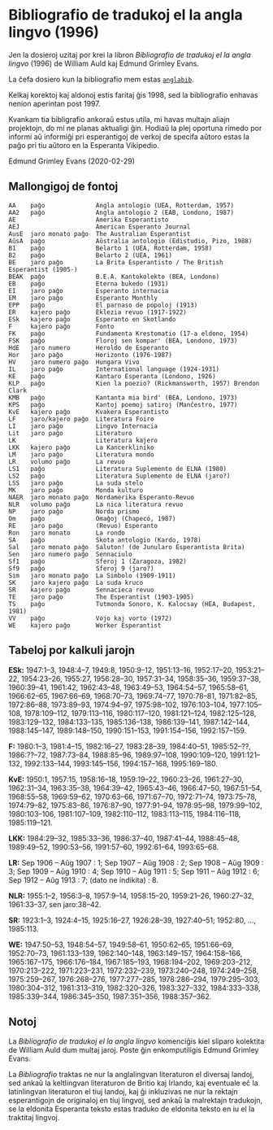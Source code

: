 # Bibliografio de tradukoj el la angla lingvo (1996)

Jen la dosieroj uzitaj por krei la libron *Bibliografio de tradukoj el
la angla lingvo* (1996) de William Auld kaj Edmund Grimley Evans.

La ĉefa dosiero kun la bibliografio mem estas [`anglabib`](anglabib).

Kelkaj korektoj kaj aldonoj estis faritaj ĝis 1998, sed la
bibliografio enhavas nenion aperintan post 1997.

Kvankam tia bibligrafio ankoraŭ estus utila, mi havas multajn aliajn
projektojn, do mi ne planas aktualigi ĝin. Hodiaŭ la plej oportuna
rimedo por informi aŭ informiĝi pri esperantigoj de verkoj de specifa
aŭtoro estas la paĝo pri tiu aŭtoro en la Esperanta Vikipedio.

Edmund Grimley Evans (2020-02-29)

## Mallongigoj de fontoj

```
AA    paĝo              Angla antologio (UEA, Rotterdam, 1957)
AA2   paĝo              Angla antologio 2 (EAB, Londono, 1987)
AE                      Amerika Esperantisto
AEJ                     American Esperanto Journal
AusE  jaro monato paĝo  The Australian Esperantist
AŭsA  paĝo              Aŭstralia antologio (Edistudio, Pizo, 1988)
B1    paĝo              Belarto 1 (UEA, Rotterdam, 1958)
B2    paĝo              Belarto 2 (UEA, 1961)
BE    jaro paĝo         La Brita Esperantisto / The British Esperantist (1905-)
BEAK  paĝo              B.E.A. Kantokolekto (BEA, Londono)
EB    paĝo              Eterna bukedo (1931)
EI    jaro paĝo         Esperanto internacia
EM    jaro paĝo         Esperanto Monthly
EPP   paĝo              El parnaso de popoloj (1913)
ER    kajero paĝo       Eklezia revuo (1917-1922)
ESk   kajero paĝo       Esperanto en Skotlando
F     kajero paĝo       Fonto
FK    paĝo              Fundamenta Krestomatio (17-a eldono, 1954)
FSK   paĝo              Floroj sen kompar' (BEA, Londono, 1973)
HdE   jaro numero       Heroldo de Esperanto
Hor   jaro paĝo         Horizonto (1976-1987)
HV    jaro numero paĝo  Hungara Vivo
IL    jaro paĝo         International language (1924-1931)
KE    paĝo              Kantaro Esperanta (Londono, 1926)
KLP   paĝo              Kien la poezio? (Rickmansworth, 1957) Brendon Clark
KMB   paĝo              Kantanta mia bird' (BEA, Londono, 1973)
KPS   paĝo              Kantoj poemoj satiroj (Manĉestro, 1977)
KvE   kajero paĝo       Kvakera Esperantisto
LF    jaro/kajero paĝo  Literatura Foiro
LI    jaro paĝo         Lingvo Internacia
Lit   jaro paĝo         Literaturo
LK                      Literatura kajero
LKK   kajero paĝo       La Kancerkliniko
LM    jaro paĝo         Literatura mondo
LR    volumo paĝo       La revuo
LS1   paĝo              Literatura Suplemento de ELNA (1980)
LS2   paĝo              Literatura Suplemento de ELNA (jaro?)
LSS   jaro paĝo         La suda stelo
MK    jaro paĝo         Monda kulturo
NAER  jaro monato paĝo  Nordamerika Esperanto-Revuo
NLR   volumo paĝo       La nica literatura revuo
NP    jaro paĝo         Norda prismo
Om    paĝo              Omaĝoj (Chapecó, 1987)
RE    jaro paĝo         (Revuo) Esperanto
Ron   jaro monato       La rondo
SA    paĝo              Skota antologio (Kardo, 1978)
Sal   jaro monato paĝo  Saluton! (de Junularo Esperantista Brita)
Sen   jaro numero paĝo  Sennaciulo
Sf1   paĝo              Sferoj 1 (Zaragoza, 1982)
Sf9   paĝo              Sferoj 9 (jaro?)
Sim   jaro monato paĝo  La Simbolo (1909-1911)
SK    jaro kajero paĝo  La suda kruco
SR    kajero paĝo       Sennacieca revuo
TE    jaro paĝo         The Esperantist (1903-1905)
TS    paĝo              Tutmonda Sonoro, K. Kalocsay (HEA, Budapest, 1981)
VV    paĝo              Vojo kaj vorto (1972)
WE    kajero paĝo       Worker Esperantist
```

## Tabeloj por kalkuli jarojn

**ESk:**
1947:1–3,
1948:4–7,
1949:8,
1950:9–12,
1951:13–16,
1952:17–20,
1953:21–22,
1954:23–26,
1955:27,
1956:28–30,
1957:31–34,
1958:35–36,
1959:37–38,
1960:39–41,
1961:42,
1962:43–48,
1963:49–53,
1964:54–57,
1965:58–61,
1966:62–65,
1967:66–69,
1968:70–73,
1969:74–77,
1970:78–81,
1971:82–85,
1972:86–88,
1973:89–93,
1974:94–97,
1975:98–102,
1976:103–104,
1977:105–108,
1978:109–112,
1979:113–116,
1980:117–120,
1981:121–124,
1982:125–128,
1983:129–132,
1984:133–135,
1985:136–138,
1986:139–141,
1987:142–144,
1988:145–147,
1989:148–150,
1990:151–153,
1991:154–156,
1992:157–159.

**F:**
1980:1–3,
1981:4–15,
1982:16–27,
1983:28–39,
1984:40–51,
1985:52–??,
1986:??–72,
1987:73–84,
1988:85–96,
1989:97–108,
1990:109–120,
1991:121–132,
1992:133–144,
1993:145–156,
1994:157–168,
1995:169–180.

**KvE:**
1950:1,
1957:15,
1958:16–18,
1959:19–22,
1960:23–26,
1961:27–30,
1962:31–34,
1963:35–38,
1964:39–42,
1965:43–46,
1966:47–50,
1967:51–54,
1968:55–58,
1969:59–62,
1970:63–66,
1971:67–70,
1972:71–74,
1973:75–78,
1974:79–82,
1975:83–86,
1976:87–90,
1977:91–94,
1978:95–98,
1979:99–102,
1980:103–106,
1981:107–109,
1982:110–112,
1983:113–115,
1984:116–118,
1985:119–121.

**LKK:**
1984:29–32,
1985:33–36,
1986:37–40,
1987:41–44,
1988:45–48,
1989:49–52,
1990:53–56,
1991:57–60,
1992:61–64,
1993:65–68.

**LR:**
Sep 1906 – Aŭg 1907 : 1;
Sep 1907 – Aŭg 1908 : 2;
Sep 1908 – Aŭg 1909 : 3;
Sep 1909 – Aŭg 1910 : 4;
Sep 1910 – Aŭg 1911 : 5;
Sep 1911 – Aŭg 1912 : 6;
Sep 1912 – Aŭg 1913 : 7;
(dato ne indikita) : 8.

**NLR:**
1955:1–2,
1956:3–8,
1957:9–14,
1958:15–20,
1959:21–26,
1960:27–32,
1961:33–37,
sen jaro:38–42.

**SR:**
1923:1–3,
1924:4–15,
1925:16–27,
1926:28–39,
1927:40–51;
1952:80, ...,
1985:113.

**WE:**
1947:50–53,
1948:54–57,
1949:58–61,
1950:62–65,
1951:66–69,
1952:70–73,
1961:133–139,
1962:140–148,
1963:149–157,
1964:158–166,
1965:167–175,
1966:176–184,
1967:185–193,
1968:194–202,
1969:203–212,
1970:213–222,
1971:223–231,
1972:232–239,
1973:240–248,
1974:249–258,
1975:259–267,
1976:268–276,
1977:277–285,
1978:286–294,
1979:295–303,
1980:304–312,
1981:313–319,
1982:320–326,
1983:327–332,
1984:333–338,
1985:339–344,
1986:345–350,
1987:351–356,
1988:357–362.

## Notoj

La *Bibliografio de tradukoj el la angla lingvo* komenciĝis kiel
sliparo kolektita de William Auld dum multaj jaroj. Poste ĝin
enkomputiligis Edmund Grimley Evans.

La *Bibliografio* traktas ne nur la anglalingvan literaturon el
diversaj landoj, sed ankaŭ la keltlingvan literaturon de Britio kaj
Irlando, kaj eventuale eĉ la latinlingvan literaturon el tiuj landoj,
kaj ĝi inkluzivas ne nur la rektajn esperantigojn de originaloj en
tiuj lingvoj, sed ankaŭ la malrektajn tradukojn, se la eldonita
Esperanta teksto estas traduko de eldonita teksto en iu el la
traktitaj lingvoj.
